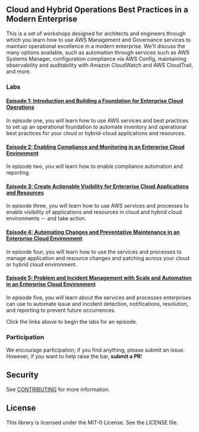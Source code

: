 ## Cloud and Hybrid Operations Best Practices in a Modern Enterprise

This is a set of workshops designed for architects and engineers through which you learn how to use AWS Management and Governance services to maintain operational excellence in a modern enterprise. We'll discuss the many options available, such as automation through services such as AWS Systems Manager, configuration compliance via AWS Config, maintaining observability and auditability with Amazon CloudWatch and AWS CloudTrail, and more.

### Labs

#### [Episode 1: Introduction and Building a Foundation for Enterprise Cloud Operations](/episode-01-step-00-overview.md)

In episode one, you will learn how to use AWS services and best practices to set up an operational foundation to automate inventory and operational best practices for your cloud or hybrid-cloud applications and resources.

#### [Episode 2: Enabling Compliance and Monitoring in an Enterprise Cloud Environment](/episode-02-step-00-overview.md)

In episode two, you will learn how to enable compliance automation and reporting.

#### [Episode 3: Create Actionable Visibility for Enterprise Cloud Applications and Resources](/episode-03-step-00-overview.md)

In episode three, you will learn how to use AWS services and processes to enable visibility of applications and resources in cloud and hybrid cloud environments -- and take action.

#### [Episode 4: Automating Changes and Preventative Maintenance in an Enterprise Cloud Environment](/episode-04-step-00-overview.md)

In episode four, you will learn how to use the services and processes to manage application and resource changes and patching across your cloud or hybrid cloud environment.

#### [Episode 5: Problem and Incident Management with Scale and Automation in an Enterprise Cloud Environment](/episode-05-step-00-overview.md)

In episode five, you will learn about the services and processes enterprises can use to automate issue and incident detection, notifications, resolution, and reporting to prevent future occurrences.

Click the links above to begin the labs for an episode.

### Participation

We encourage participation; if you find anything, please submit an issue. However, if you want to help raise the bar, **submit a PR**!

## Security

See [CONTRIBUTING](CONTRIBUTING.md#security-issue-notifications) for more information.

## License

This library is licensed under the MIT-0 License. See the LICENSE file.